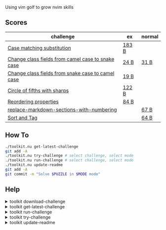 
Using vim golf to grow nvim skills

## Scores

|challenge|ex|normal|
|---|---|---|
| [Case matching substitution](https://www.vimgolf.com/challenges/9v006661427f00000000027a) | [183 B](case-matching-substitution/ex-mode.txt) | [](case-matching-substitution/normal-mode.txt) |
| [Change class fields from camel case to snake case](https://www.vimgolf.com/challenges/9v0067056336000000000514) | [24 B](change-class-fields-from-camel-case-to-snake-case/ex-mode.txt) | [31 B](change-class-fields-from-camel-case-to-snake-case/normal-mode.txt) |
| [Change class fields from snake case to camel case](https://www.vimgolf.com/challenges/9v006705493c000000000513) | [19 B](change-class-fields-from-snake-case-to-camel-case/ex-mode.txt) | [](change-class-fields-from-snake-case-to-camel-case/normal-mode.txt) |
| [Circle of fifths with sharps]() | [122 B](circle-of-fifths-with-sharps/ex-mode.txt) | [](circle-of-fifths-with-sharps/normal-mode.txt) |
| [Reordering properties](https://www.vimgolf.com/challenges/9v0067a47b9200000000069f) | [84 B](reordering-properties/ex-mode.txt) | [](reordering-properties/normal-mode.txt) |
| [replace-markdown-sections-with-numbering](https://www.vimgolf.com/challenges/9v00671803aa000000000555) | [](replace-markdown-sections-with-numbering/ex-mode.txt) | [67 B](replace-markdown-sections-with-numbering/normal-mode.txt) |
| [Sort and Tag](https://www.vimgolf.com/challenges/9v006763eed900000000067e) | [](sort-and-tag/ex-mode.txt) | [64 B](sort-and-tag/normal-mode.txt) |

## How To

```sh
./toolkit.nu get-latest-challenge
git add -A
./toolkit.nu try-challenge # select challenge, select mode
./toolkit.nu run-challenge # select challenge, select mode
./toolkit.nu update-readme
git add -A
git commit -m "Solve $PUZZLE in $MODE mode"
```

## Help


<details><summary>toolkit download-challenge</summary>

```
Usage:
  > download-challenge <title> <challenge_id> <description> 

Flags:
  -h, --help: Display the help message for this command

Parameters:
  title <any>
  challenge_id <any>
  description <any>

Input/output types:
  ╭───┬───────┬────────╮
  │ # │ input │ output │
  ├───┼───────┼────────┤
  │ 0 │ any   │ any    │
  ╰───┴───────┴────────╯
```
</details>
    

<details><summary>toolkit get-latest-challenge</summary>

```
Usage:
  > get-latest-challenge 

Flags:
  -h, --help: Display the help message for this command

Input/output types:
  ╭───┬───────┬────────╮
  │ # │ input │ output │
  ├───┼───────┼────────┤
  │ 0 │ any   │ any    │
  ╰───┴───────┴────────╯
```
</details>
    

<details><summary>toolkit run-challenge</summary>

```
Usage:
  > run-challenge 

Flags:
  -h, --help: Display the help message for this command

Input/output types:
  ╭───┬───────┬────────╮
  │ # │ input │ output │
  ├───┼───────┼────────┤
  │ 0 │ any   │ any    │
  ╰───┴───────┴────────╯
```
</details>
    

<details><summary>toolkit try-challenge</summary>

```
Usage:
  > try-challenge 

Flags:
  -h, --help: Display the help message for this command

Input/output types:
  ╭───┬───────┬────────╮
  │ # │ input │ output │
  ├───┼───────┼────────┤
  │ 0 │ any   │ any    │
  ╰───┴───────┴────────╯
```
</details>
    

<details><summary>toolkit update-readme</summary>

```
Usage:
  > update-readme 

Flags:
  -h, --help: Display the help message for this command

Input/output types:
  ╭───┬───────┬────────╮
  │ # │ input │ output │
  ├───┼───────┼────────┤
  │ 0 │ any   │ any    │
  ╰───┴───────┴────────╯
```
</details>
    

